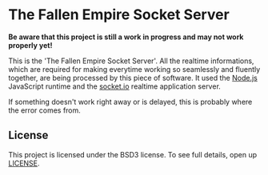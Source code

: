 The Fallen Empire Socket Server
=
**Be aware that this project is still a work in progress and may not work properly yet!**

This is the 'The Fallen Empire Socket Server'. All the realtime informations, which are required for making everytime working so seamlessly and fluently together, are being processed by this piece of software. It used the [Node.js] JavaScript runtime and the [socket.io] realtime application server.

If something doesn't work right away or is delayed, this is probably where the error comes from.

## License
This project is licensed under the BSD3 license. To see full details, open up [LICENSE].

[Node.js]: https://github.com/nodejs/node
[socket.io]: https://github.com/socketio/socket.io
[LICENSE]: https://github.com/tfempire/The-Fallen-Empire-Socket-Server/blob/master/LICENSE
